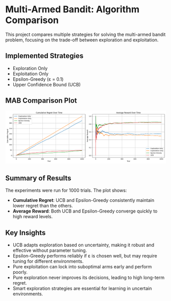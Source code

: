 # Multi-Armed Bandit: Algorithm Comparison

This project compares multiple strategies for solving the multi-armed bandit problem, focusing on the trade-off between exploration and exploitation.

## Implemented Strategies

- Exploration Only
- Exploitation Only
- Epsilon-Greedy (ε = 0.1)
- Upper Confidence Bound (UCB)

## MAB Comparison Plot
![MAB Comparison](mab_comparison.png)


## Summary of Results
The experiments were run for 1000 trials. The plot shows:


- **Cumulative Regret**: UCB and Epsilon-Greedy consistently maintain lower regret than the others.
- **Average Reward**: Both UCB and Epsilon-Greedy converge quickly to high reward levels.

## Key Insights

- UCB adapts exploration based on uncertainty, making it robust and effective without parameter tuning.
- Epsilon-Greedy performs reliably if ε is chosen well, but may require tuning for different environments.
- Pure exploitation can lock into suboptimal arms early and perform poorly.
- Pure exploration never improves its decisions, leading to high long-term regret.
- Smart exploration strategies are essential for learning in uncertain environments.